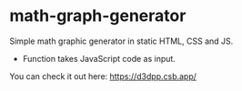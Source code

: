# math-graph-generator

Simple math graphic generator in static HTML, CSS and JS.

- Function takes JavaScript code as input.

You can check it out here:
https://d3dpp.csb.app/
